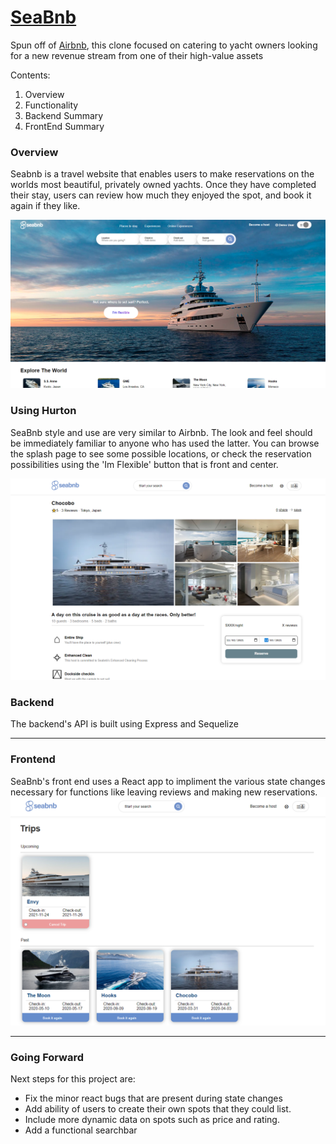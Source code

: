 # [SeaBnb](https://sea-bnb.herokuapp.com/)
Spun off of [Airbnb](https://wwww.airbnb.com), this clone focused on catering to yacht owners looking for a new revenue stream from one of their high-value assets

Contents:
 1. Overview
 2. Functionality
 3. Backend Summary
 4. FrontEnd Summary
 
### Overview

Seabnb is a travel website that enables users to make reservations on the worlds most beautiful, privately owned yachts. Once they have completed their stay, users can review how much they enjoyed the spot, and book it again if they like.

![](demoPictures/splash.png)


### Using Hurton
SeaBnb style and use are very similar to Airbnb. The look and feel should be immediately familiar to anyone who has used the latter. You can browse the splash page to see some possible locations, or check the reservation possibilities using the 'Im Flexible' button that is front and center. 

![](demoPictures/spot.PNG)

### Backend
The backend's API is built using Express and Sequelize

---

### Frontend
SeaBnb's front end uses a React app to impliment the various state changes necessary for functions like leaving reviews and making new reservations. 
![](demoPictures/my-reservations.PNG)



---
### Going Forward

Next steps for this project are:
 - Fix the minor react bugs that are present during state changes
 - Add ability of users to create their own spots that they could list.
 - Include more dynamic data on spots such as price and rating.
 - Add a functional searchbar
